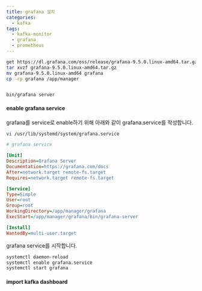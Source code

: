 ```yaml
---
title: grafana 설치
categories:
  - kafka
tags: 
  - kafka-monitor
  - grafana
  - prometheus
---
```


```bash
get https://dl.grafana.com/oss/release/grafana-9.5.0.linux-amd64.tar.gz
tar xvzf grafana-9.5.0.linux-amd64.tar.gz
mv grafana-9.5.0.linux-amd64 grafana
cp -rp grafana /app/manager
```

<figure style="width: 100%" class="align-center">
  <img src="{{ site.url }}{{ site.baseurl }}/assets/images/kafka/13-default-ini.png" alt="">
  <figcaption></figcaption>
</figure> 

```
bin/grafana server
```

#### enable grafana service

grafana를 service로 enable하기 위해 아래와 같이 grafana.service를 작성합니다.  
```bash
vi /usr/lib/systemd/system/grafana.service
```


```ini
# grafana service

[Unit]
Description=Grafana Server
Documentation=https://grafana.com/docs
After=network.target remote-fs.target
Requires=network.target remote-fs.target

[Service]
Type=Simple
User=root
Group=root
WorkingDirectory=/app/manager/grafana
ExecStart=/app/manager/grafana/bin/grafana-server

[Install]
WantedBy=multi-user.target
```

grafana service를 시작합니다.

```bash
systemctl daemon-reload
systemctl enable grafana.service
systemctl start grafana
```

#### import kafka dashboard 


<figure style="width: 100%" class="align-center">
  <img src="{{ site.url }}{{ site.baseurl }}/assets/images/kafka/14-setup-grafana.png" alt="">
  <figcaption></figcaption>
</figure> 

<figure style="width: 100%" class="align-center">
  <img src="{{ site.url }}{{ site.baseurl }}/assets/images/kafka/14-setup-grafana.png" alt="">
  <figcaption></figcaption>
</figure> 

<figure style="width: 100%" class="align-center">
  <img src="{{ site.url }}{{ site.baseurl }}/assets/images/kafka/15-add-datasource.png" alt="">
  <figcaption></figcaption>
</figure> 

<figure style="width: 100%" class="align-center">
  <img src="{{ site.url }}{{ site.baseurl }}/assets/images/kafka/16-add-datasource.png" alt="">
  <figcaption></figcaption>
</figure> 

<figure style="width: 100%" class="align-center">
  <img src="{{ site.url }}{{ site.baseurl }}/assets/images/kafka/17-select-prometheus.png" alt="">
  <figcaption></figcaption>
</figure> 

<figure style="width: 100%" class="align-center">
  <img src="{{ site.url }}{{ site.baseurl }}/assets/images/kafka/18-select-datasource.png" alt="">
  <figcaption></figcaption>
</figure> 

<figure style="width: 100%" class="align-center">
  <img src="{{ site.url }}{{ site.baseurl }}/assets/images/kafka/19-select-import.png" alt="">
  <figcaption></figcaption>
</figure> 

<figure style="width: 100%" class="align-center">
  <img src="{{ site.url }}{{ site.baseurl }}/assets/images/kafka/20-copy-dashboard-id.png" alt="">
  <figcaption></figcaption>
</figure> 

<figure style="width: 100%" class="align-center">
  <img src="{{ site.url }}{{ site.baseurl }}/assets/images/kafka/21-paste-dashboard-id.png" alt="">
  <figcaption></figcaption>
</figure> 

<figure style="width: 100%" class="align-center">
  <img src="{{ site.url }}{{ site.baseurl }}/assets/images/kafka/22-import-dashboard-id.png" alt="">
  <figcaption></figcaption>
</figure> 

<figure style="width: 100%" class="align-center">
  <img src="{{ site.url }}{{ site.baseurl }}/assets/images/kafka/22-import-dashboard-id.png" alt="">
  <figcaption></figcaption>
</figure> 

<figure style="width: 100%" class="align-center">
  <img src="{{ site.url }}{{ site.baseurl }}/assets/images/kafka/23-kafka-dashboard.png" alt="">
  <figcaption></figcaption>
</figure> 

